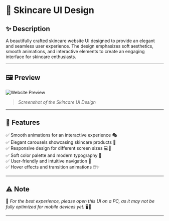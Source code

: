 # 🌿 Skincare UI Design

## ✨ Description
A beautifully crafted skincare website UI designed to provide an elegant and seamless user experience. The design emphasizes soft aesthetics, smooth animations, and interactive elements to create an engaging interface for skincare enthusiasts. 

---

## 🖼️ Preview
![Website Preview](./preview.png)  
> *Screenshot of the Skincare UI Design*

---

## 🌟 Features
✅ Smooth animations for an interactive experience 🎭  
✅ Elegant carousels showcasing skincare products 🎡  
✅ Responsive design for different screen sizes 💻📱  
✅ Soft color palette and modern typography 🎨  
✅ User-friendly and intuitive navigation 🧭  
✅ Hover effects and transition animations 🖱️✨  

---

## ⚠️ Note
🔹 *For the best experience, please open this UI on a PC, as it may not be fully optimized for mobile devices yet.* 🖥️🚀  

---
